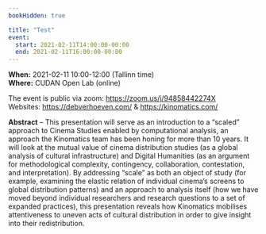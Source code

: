 ```yaml
---
bookHidden: true

title: "Test"
event:
  start: 2021-02-11T14:00:00-00:00
  end: 2021-02-11T16:00:00-00:00
---
```


**When:** 2021-02-11 10:00-12:00 (Tallinn time)  
**Where:** CUDAN Open Lab (online)  

The event is public via zoom: https://zoom.us/j/94858442274X  
Websites: https://debverhoeven.com/ & https://kinomatics.com/ 

<!--more-->
**Abstract** – This presentation will serve as an introduction to a “scaled” approach to Cinema Studies enabled by computational analysis, an approach the Kinomatics team has been honing for more than 10 years. It  will look at the mutual value of cinema distribution studies (as a global analysis of cultural infrastructure) and Digital Humanities (as an argument for methodological complexity, contingency, collaboration, contestation, and interpretation). By addressing “scale” as both an object of study (for example, examining the elastic relation of individual cinema’s screens to global distribution patterns) and an approach to analysis itself (how we have moved beyond individual researchers and research questions to a set of expanded practices), this presentation reveals how Kinomatics mobilises attentiveness to uneven acts of cultural distribution in order to give insight into their redistribution.
